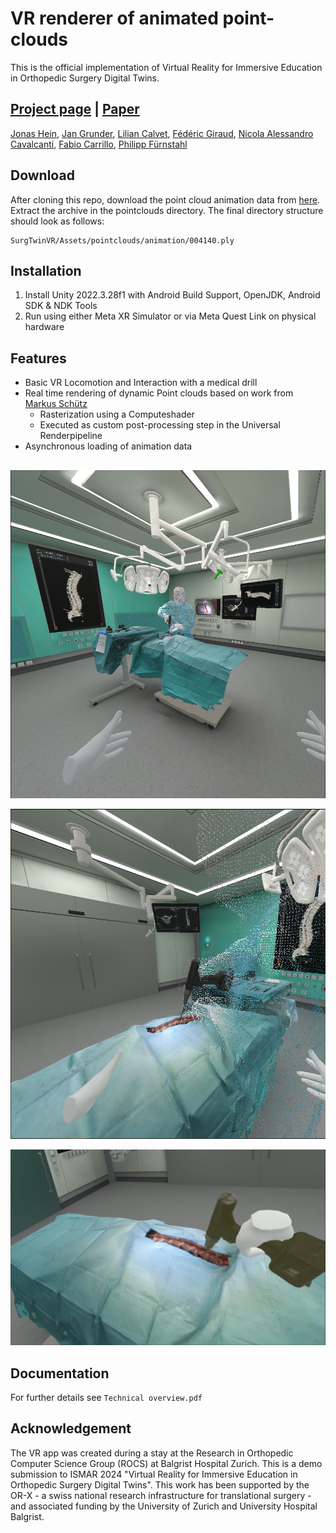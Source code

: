 # VR renderer of animated point-clouds
This is the official implementation of Virtual Reality for Immersive Education in Orthopedic Surgery Digital Twins.

## [Project page](https://jonashein.github.io/surgerydigitization/) | [Paper]()
[Jonas Hein](https://scholar.google.com/citations?user=Kk_o9AYAAAAJ), [Jan Grunder](https://github.com/Klark007), [Lilian Calvet](https://scholar.google.com/citations?user=6JewdrMAAAAJ), [Fédéric Giraud](https://scholar.google.com/citations?user=Lf6jqg4AAAAJ), [Nicola Alessandro Cavalcanti](https://scholar.google.com/citations?user=ulEV9OkAAAAJ), [Fabio Carrillo](https://scholar.google.com/citations?user=n7A302IAAAAJ), [Philipp Fürnstahl](https://scholar.google.com/citations?user=nQ4B3BgAAAAJ)

## Download
After cloning this repo, download the point cloud animation data from [here](https://polybox.ethz.ch/index.php/s/J3afMWTWKIrkXIr).
Extract the archive in the pointclouds directory. The final directory structure should look as follows:
```
SurgTwinVR/Assets/pointclouds/animation/004140.ply
```


## Installation
1. Install Unity 2022.3.28f1 with Android Build Support, OpenJDK, Android SDK & NDK Tools
2. Run using either Meta XR Simulator or via Meta Quest Link on physical hardware

## Features
- Basic VR Locomotion and Interaction with a medical drill
- Real time rendering of dynamic Point clouds based on work from [Markus Schütz](https://arxiv.org/abs/2104.07526)
  - Rasterization using a Computeshader
  - Executed as custom post-processing step in the Universal Renderpipeline
- Asynchronous loading of animation data

##
<p align="center">
  <img src="https://github.com/Klark007/SurgTwinVR/blob/main/media/Distant%20Sim.png" />
</p>
<p align="center">
  <img src="https://github.com/Klark007/SurgTwinVR/blob/main/media/Assistant%20Sim.png" />
</p>
<p align="center">
  <img src="https://github.com/Klark007/SurgTwinVR/blob/main/media/User%20Real.png" />
</p>


## Documentation
For further details see `Technical overview.pdf`

## Acknowledgement
The VR app was created during a stay at the Research in Orthopedic Computer Science Group (ROCS) at Balgrist Hospital Zurich. This is a demo submission to ISMAR 2024 "Virtual Reality for Immersive Education in Orthopedic Surgery Digital
Twins". This work has been supported by the OR-X - a swiss national research infrastructure for translational surgery - and associated funding by the University of Zurich and University Hospital Balgrist.
